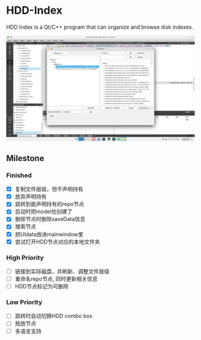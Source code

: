 # HDD-Index

HDD Index is a Qt/C++ program that can organize and browse disk indexes.

![program](screenshots/program.jpg)

## Milestone

### Finished

- [x] 复制文件层级，但不声明持有
- [x] 放弃声明持有
- [x] 跳转到能声明持有的repo节点
- [x] 启动时把model也创建了
- [x] 删除节点时删除saveData信息
- [x] 搜索节点
- [x] 把UIdata放进mainwindow里
- [x] 尝试打开HDD节点对应的本地文件夹

### High Priority

- [ ] 链接到实际磁盘，并刷新、调整文件层级
- [ ] 重命名repo节点, 同时更新相关信息
- [ ] HDD节点标记为可删除

### Low Priority

- [ ] 跳转时自动切换HDD combo box
- [ ] 拖放节点
- [ ] 多语言支持

